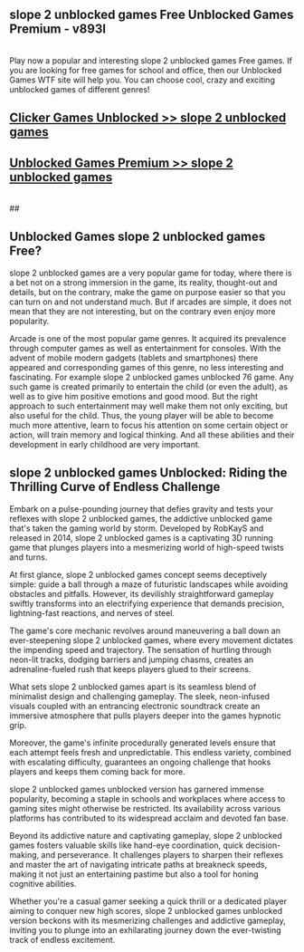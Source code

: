 ## slope 2 unblocked games Free Unblocked Games Premium - v893l <br>
<br>
Play now a popular and interesting slope 2 unblocked games Free games. If you are looking for free games for school and office, then our Unblocked Games WTF site will help you. You can choose cool, crazy and exciting unblocked games of different genres!


##  [Clicker Games Unblocked >> slope 2 unblocked games](http://freeplayer.one?title=slope_2_unblocked_games&ref=05)

##  [Unblocked Games Premium >> slope 2 unblocked games](http://freeplayer.one?title=slope_2_unblocked_games&ref=05)
  <br>
  ##



## Unblocked Games slope 2 unblocked games Free?

slope 2 unblocked games are a very popular game for today, where there is a bet not on a strong immersion in the game, its reality, thought-out and details, but on the contrary, make the game on purpose easier so that you can turn on and not understand much. But if arcades are simple, it does not mean that they are not interesting, but on the contrary even enjoy more popularity.

Arcade is one of the most popular game genres. It acquired its prevalence through computer games as well as entertainment for consoles. With the advent of mobile modern gadgets (tablets and smartphones) there appeared and corresponding games of this genre, no less interesting and fascinating. For example slope 2 unblocked games unblocked 76 game. Any such game is created primarily to entertain the child (or even the adult), as well as to give him positive emotions and good mood. But the right approach to such entertainment may well make them not only exciting, but also useful for the child. Thus, the young player will be able to become much more attentive, learn to focus his attention on some certain object or action, will train memory and logical thinking. And all these abilities and their development in early childhood are very important.

##  slope 2 unblocked games Unblocked: Riding the Thrilling Curve of Endless Challenge

Embark on a pulse-pounding journey that defies gravity and tests your reflexes with slope 2 unblocked games, the addictive unblocked game that's taken the gaming world by storm. Developed by RobKayS and released in 2014, slope 2 unblocked games is a captivating 3D running game that plunges players into a mesmerizing world of high-speed twists and turns.

At first glance, slope 2 unblocked games concept seems deceptively simple: guide a ball through a maze of futuristic landscapes while avoiding obstacles and pitfalls. However, its devilishly straightforward gameplay swiftly transforms into an electrifying experience that demands precision, lightning-fast reactions, and nerves of steel.

The game's core mechanic revolves around maneuvering a ball down an ever-steepening slope 2 unblocked games, where every movement dictates the impending speed and trajectory. The sensation of hurtling through neon-lit tracks, dodging barriers and jumping chasms, creates an adrenaline-fueled rush that keeps players glued to their screens.

What sets slope 2 unblocked games apart is its seamless blend of minimalist design and challenging gameplay. The sleek, neon-infused visuals coupled with an entrancing electronic soundtrack create an immersive atmosphere that pulls players deeper into the games hypnotic grip.

Moreover, the game's infinite procedurally generated levels ensure that each attempt feels fresh and unpredictable. This endless variety, combined with escalating difficulty, guarantees an ongoing challenge that hooks players and keeps them coming back for more.

slope 2 unblocked games unblocked version has garnered immense popularity, becoming a staple in schools and workplaces where access to gaming sites might otherwise be restricted. Its availability across various platforms has contributed to its widespread acclaim and devoted fan base.

Beyond its addictive nature and captivating gameplay, slope 2 unblocked games fosters valuable skills like hand-eye coordination, quick decision-making, and perseverance. It challenges players to sharpen their reflexes and master the art of navigating intricate paths at breakneck speeds, making it not just an entertaining pastime but also a tool for honing cognitive abilities.

Whether you're a casual gamer seeking a quick thrill or a dedicated player aiming to conquer new high scores, slope 2 unblocked games unblocked version beckons with its mesmerizing challenges and addictive gameplay, inviting you to plunge into an exhilarating journey down the ever-twisting track of endless excitement.